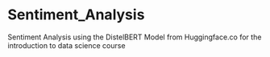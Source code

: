 # Sentiment_Analysis
Sentiment Analysis using the DistelBERT Model from Huggingface.co for the introduction to data science course
